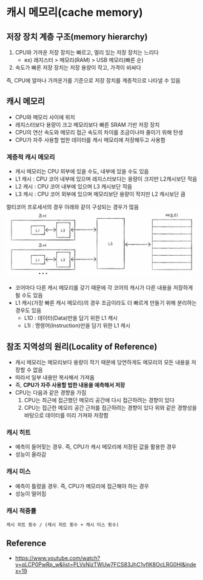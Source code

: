 # 캐시 메모리(cache memory)

## 저장 장치 계층 구조(memory hierarchy)
1. CPU와 가까운 저장 장치는 빠르고, 멀리 있는 저장 장치는 느리다
    - ex) 레지스터 > 메모리(RAM) > USB 메모리(빠른 순)
2. 속도가 빠른 저장 장치는 저장 용량이 작고, 가격이 비싸다

즉, CPU에 얼마나 가까운가를 기준으로 저장 장치를 계층적으로 나타낼 수 있음

## 캐시 메모리
- CPU와 메모리 사이에 위치
- 레지스터보다 용량이 크고 메모리보다 빠른 SRAM 기반 저장 장치
- CPU의 연산 속도와 메모리 접근 속도의 차이를 조금이나마 줄이기 위해 탄생
- CPU가 자주 사용할 법한 데이터를 캐시 메모리에 저장해두고 사용함

### 계층적 캐시 메모리
- 캐시 메모리는 CPU 외부에 있을 수도, 내부에 있을 수도 있음
- L1 캐시 : CPU 코어 내부에 있으며 레지스터보다는 용량이 크지만 L2캐시보단 작음
- L2 캐시 : CPU 코어 내부에 있으며 L3 캐시보단 작음
- L3 캐시 : CPU 코어 외부에 있으며 메모리보단 용량이 작지만 L2 캐시보단 큼

멀티코어 프로세서의 경우 아래와 같이 구성되는 경우가 많음
![multi-core processor cache memory](../img/os_cache_memory.png)
- 코어마다 다른 캐시 메모리를 갖기 때문에 각 코어의 캐시가 다른 내용을 저장하게 될 수도 있음
- L1 캐시(가장 빠른 캐시 메모리)의 경우 조금이라도 더 빠르게 만들기 위해 분리하는 경우도 있음
    - L1D : 데이터(Data)만을 담기 위한 L1 캐시
    - L1I : 명령어(Instruction)만을 담기 위한 L1 캐시

## 참조 지역성의 원리(Locality of Reference)
- 캐시 메모리는 메모리보다 용량이 작기 때문에 당연하게도 메모리의 모든 내용을 저장할 수 없음
- 따라서 일부 내용만 복사해서 가져옴
- 즉, **CPU가 자주 사용할 법한 내용을 예측해서 저장**
- CPU는 다음과 같은 경향을 가짐
    1. CPU는 최근에 접근했던 메모리 공간에 다시 접근하려는 경향이 있다
    2. CPU는 접근한 메모리 공간 근처를 접근하려는 경향이 있다
    위와 같은 경향성을 바탕으로 데이터를 미리 가져와 저장함

### 캐시 히트
- 예측이 들어맞는 경우. 즉, CPU가 캐시 메모리에 저장된 값을 활용한 경우
- 성능이 올라감

### 캐시 미스
- 예측이 틀렸을 경우. 즉, CPU가 메모리에 접근해야 하는 경우
- 성능이 떨어짐

### 캐시 적중률
`캐시 히트 횟수 / (캐시 히트 횟수 + 캐시 미스 횟수)`

## Reference
- <https://www.youtube.com/watch?v=qLCP0PwRp_w&list=PLVsNizTWUw7FCS83JhC1vflK8OcLRG0Hl&index=19>